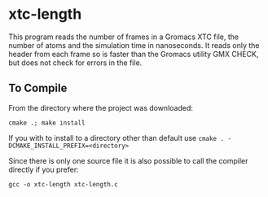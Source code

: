 # xtc-length

This program reads the number of frames in a Gromacs XTC file, the number of atoms and the simulation time in nanoseconds.  It reads only the header from each frame so is faster than the Gromacs utility GMX CHECK, but does not check for errors in the file.

## To Compile
From the directory where the project was downloaded:

`cmake .; make install`

If you with to install to a directory other than default use `cmake . -DCMAKE_INSTALL_PREFIX=<directory>`

Since there is only one source file it is also possible to call the compiler directly if you prefer:

`gcc -o xtc-length xtc-length.c`
